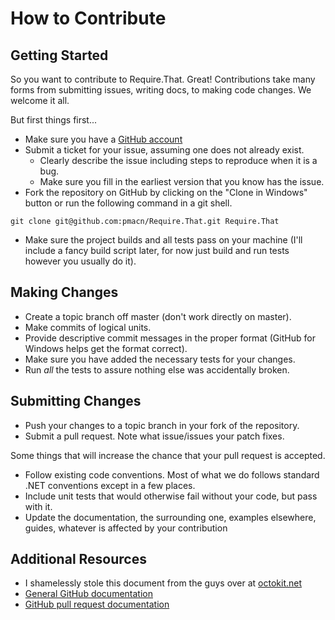 # How to Contribute

## Getting Started

So you want to contribute to Require.That. Great! Contributions take many forms from 
submitting issues, writing docs, to making code changes. We welcome it all.

But first things first...

* Make sure you have a [GitHub account](https://github.com/signup/free)
* Submit a ticket for your issue, assuming one does not already exist.
  * Clearly describe the issue including steps to reproduce when it is a bug.
  * Make sure you fill in the earliest version that you know has the issue.
* Fork the repository on GitHub by clicking on the "Clone in Windows" button or 
run the following command in a git shell.
```
git clone git@github.com:pmacn/Require.That.git Require.That
```
* Make sure the project builds and all tests pass on your machine (I'll include
a fancy build script later, for now just build and run tests however you usually
do it).

## Making Changes

* Create a topic branch off master (don't work directly on master).
* Make commits of logical units.
* Provide descriptive commit messages in the proper format (GitHub for Windows 
  helps get the format correct).
* Make sure you have added the necessary tests for your changes.
* Run _all_ the tests to assure nothing else was accidentally broken.

## Submitting Changes

* Push your changes to a topic branch in your fork of the repository.
* Submit a pull request. Note what issue/issues your patch fixes.

Some things that will increase the chance that your pull request is accepted.

* Follow existing code conventions. Most of what we do follows standard .NET
  conventions except in a few places.
* Include unit tests that would otherwise fail without your code, but pass with 
  it.
* Update the documentation, the surrounding one, examples elsewhere, guides, 
  whatever is affected by your contribution


## Additional Resources

* I shamelessly stole this document from the guys over at [octokit.net](http://github.com/octokit/octokit.net)
* [General GitHub documentation](http://help.github.com/)
* [GitHub pull request documentation](http://help.github.com/send-pull-requests/)